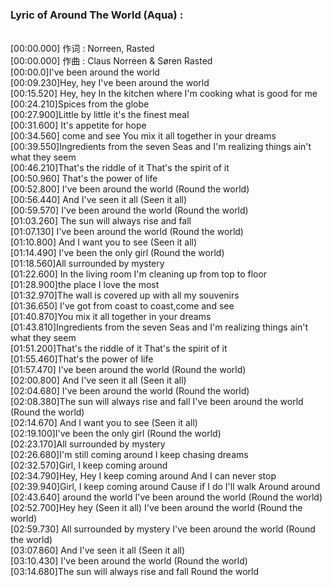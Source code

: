 <h3>Lyric of Around The World (Aqua) :</h3><p><br>[00:00.000] 作词 : Norreen, Rasted
<br>[00:00.000] 作曲 : Claus Norreen & Søren Rasted
<br>[00:00.0]I've been around the world
<br>[00:09.230]Hey, hey I've been around the world
<br>[00:15.520] Hey, hey In the kitchen where I'm cooking what is good for me
<br>[00:24.210]Spices from the globe
<br>[00:27.900]Little by little it's the finest meal
<br>[00:31.600] It's appetite for hope
<br>[00:34.560] come and see You mix it all together in your dreams
<br>[00:39.550]Ingredients from the seven Seas and I'm realizing things ain't what they seem
<br>[00:46.210]That's the riddle of it That's the spirit of it
<br>[00:50.960] That's the power of life
<br>[00:52.800] I've been around the world (Round the world)
<br>[00:56.440] And I've seen it all (Seen it all)
<br>[00:59.570] I've been around the world (Round the world)
<br>[01:03.260] The sun will always rise and fall
<br>[01:07.130] I've been around the world (Round the world)
<br>[01:10.800] And I want you to see (Seen it all)
<br>[01:14.490] I've been the only girl (Round the world)
<br>[01:18.560]All surrounded by mystery
<br>[01:22.600] In the living room I'm cleaning up from top to floor
<br>[01:28.900]the place I love the most
<br>[01:32.970]The wall is covered up with all my souvenirs
<br>[01:36.650] I've got from coast to coast,come and see
<br>[01:40.870]You mix it all together in your dreams
<br>[01:43.810]Ingredients from the seven Seas and I'm realizing things ain't what they seem
<br>[01:51.200]That's the riddle of it That's the spirit of it
<br>[01:55.460]That's the power of life
<br>[01:57.470] I've been around the world (Round the world)
<br>[02:00.800] And I've seen it all (Seen it all)
<br>[02:04.680] I've been around the world (Round the world)
<br>[02:08.380]The sun will always rise and fall I've been around the world (Round the world)
<br>[02:14.670] And I want you to see (Seen it all)
<br>[02:19.100]I've been the only girl (Round the world)
<br>[02:23.170]All surrounded by mystery
<br>[02:26.680]I'm still coming around I keep chasing dreams
<br>[02:32.570]Girl, I keep coming around
<br>[02:34.790]Hey, Hey I keep coming around And I can never stop
<br>[02:39.940]Girl, I keep coming around Cause if I do I'll walk Around around
<br>[02:43.640] around the world I've been around the world (Round the world)
<br>[02:52.700]Hey hey (Seen it all) I've been around the world (Round the world)
<br>[02:59.730] All surrounded by mystery I've been around the world (Round the world)
<br>[03:07.860] And I've seen it all (Seen it all)
<br>[03:10.430] I've been around the world (Round the world)
<br>[03:14.680]The sun will always rise and fall Round the world
</p>